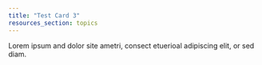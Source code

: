 ```yaml
---
title: "Test Card 3"
resources_section: topics
---
```


Lorem ipsum and dolor site ametri, consect etuerioal adipiscing elit, or sed diam.
